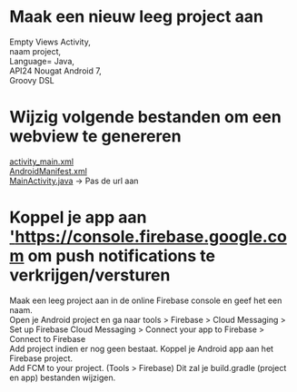 # Maak een nieuw leeg project aan 
Empty Views Activity,<br>
naam project,<br>
Language= Java,<br>
API24 Nougat Android 7,  <br>
Groovy DSL

# Wijzig volgende bestanden om een webview te genereren
<a href='https://github.com/lupotec/WV/blob/main/activity_main.xml'>activity_main.xml</a><br>
<a href='https://github.com/lupotec/WV/blob/main/AndroidManifest.xml'>AndroidManifest.xml</a><br>
<a href='https://github.com/lupotec/WV/blob/main/MainActivity.java'>MainActivity.java</a> -> Pas de url aan

# Koppel je app aan <a href='https://console.firebase.google.com'>'https://console.firebase.google.com</a> om push notifications te verkrijgen/versturen
Maak een leeg project aan in de online Firebase console en geef het een naam.<br>
Open je Android project en ga naar tools > Firebase > Cloud Messaging > Set up Firebase Cloud Messaging > Connect your app to Firebase > Connect to Firebase<br>
Add project indien er nog geen bestaat. Koppel je Android app aan het Firebase project.<br>
Add FCM to your project. (Tools > Firebase) Dit zal je build.gradle (project en app) bestanden wijzigen.

